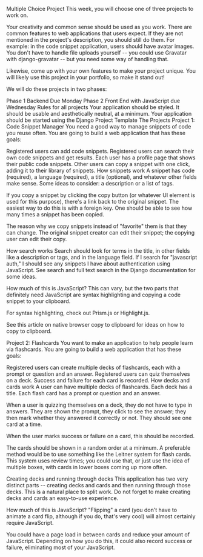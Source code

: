 Multiple Choice Project
This week, you will choose one of three projects to work on.

Your creativity and common sense should be used as you work. There are common features to web applications that users expect. If they are not mentioned in the project's description, you should still do them. For example: in the code snippet application, users should have avatar images. You don't have to handle file uploads yourself -- you could use Gravatar with django-gravatar -- but you need some way of handling that.

Likewise, come up with your own features to make your project unique. You will likely use this project in your portfolio, so make it stand out!

We will do these projects in two phases:

Phase 1 Backend Due Monday
Phase 2 Front End with JavaScript due Wednesday
Rules for all projects
Your application should be styled. It should be usable and aesthetically neutral, at a minimum.
Your application should be started using the Django Project Template
The Projects
Project 1: Code Snippet Manager
You need a good way to manage snippets of code you reuse often. You are going to build a web application that has these goals:

Registered users can add code snippets.
Registered users can search their own code snippets and get results.
Each user has a profile page that shows their public code snippets. Other users can copy a snippet with one click, adding it to their library of snippets.
How snippets work
A snippet has code (required), a language (required), a title (optional), and whatever other fields make sense. Some ideas to consider: a description or a list of tags.

If you copy a snippet by clicking the copy button (or whatever UI element is used for this purpose), there's a link back to the original snippet. The easiest way to do this is with a foreign key. One should be able to see how many times a snippet has been copied.

The reason why we copy snippets instead of "favorite" them is that they can change. The original snippet creator can edit their snippet; the copying user can edit their copy.

How search works
Search should look for terms in the title, in other fields like a description or tags, and in the language field. If I search for "javascript auth," I should see any snippets I have about authentication using JavaScript. See search and full text search in the Django documentation for some ideas.

How much of this is JavaScript?
This can vary, but the two parts that definitely need JavaScript are syntax highlighting and copying a code snippet to your clipboard.

For syntax highlighting, check out Prism.js or Highlight.js.

See this article on native browser copy to clipboard for ideas on how to copy to clipboard.

Project 2: Flashcards
You want to make an application to help people learn via flashcards. You are going to build a web application that has these goals:

Registered users can create multiple decks of flashcards, each with a prompt or question and an answer.
Registered users can quiz themselves on a deck.
Success and failure for each card is recorded.
How decks and cards work
A user can have multiple decks of flashcards. Each deck has a title. Each flash card has a prompt or question and an answer.

When a user is quizzing themselves on a deck, they do not have to type in answers. They are shown the prompt, they click to see the answer; they then mark whether they answered it correctly or not. They should see one card at a time.

When the user marks success or failure on a card, this should be recorded.

The cards should be shown in a random order at a minimum. A preferable method would be to use something like the Leitner system for flash cards. This system uses review times; you could use that, or just use the idea of multiple boxes, with cards in lower boxes coming up more often.

Creating decks and running through decks
This application has two very distinct parts -- creating decks and cards and then running through those decks. This is a natural place to split work. Do not forget to make creating decks and cards an easy-to-use experience.

How much of this is JavaScript?
"Flipping" a card (you don't have to animate a card flip, although if you do, that's very cool) will almost certainly require JavaScript.

You could have a page load in between cards and reduce your amount of JavaScript. Depending on how you do this, it could also record success or failure, eliminating most of your JavaScript.
